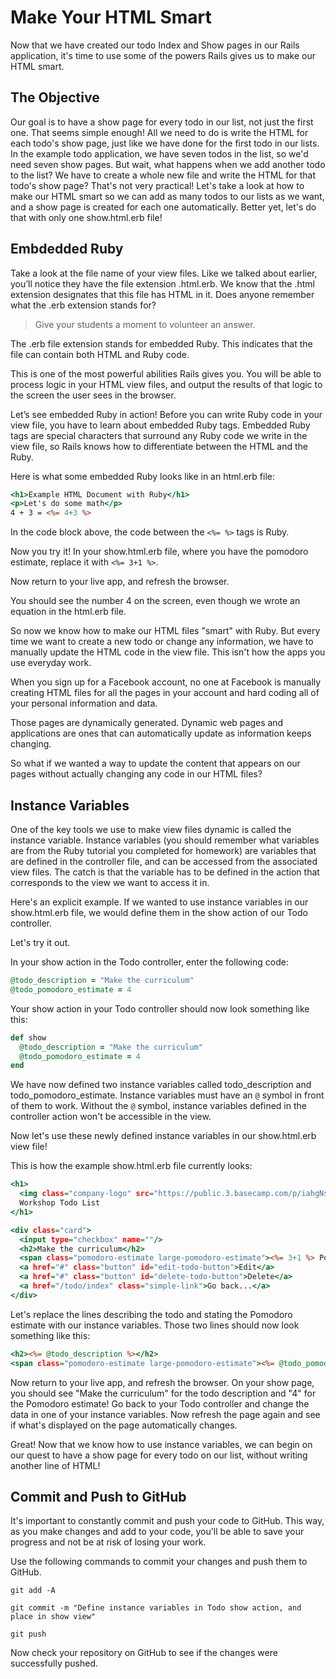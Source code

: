 # Make Your HTML Smart

Now that we have created our todo Index and Show pages in our Rails application, it's time to use some of the powers Rails gives us to make our HTML smart.

## The Objective
Our goal is to have a show page for every todo in our list, not just the first one. That seems simple enough! All we need to do is write the HTML for each todo's show page, just like we have done for the first todo in our lists. In the example todo application, we have seven todos in the list, so we'd need seven show pages. But wait, what happens when we add another todo to the list? We have to create a whole new file and write the HTML for that todo's show page? That's not very practical! Let's take a look at how to make our HTML smart so we can add as many todos to our lists as we want, and a show page is created for each one automatically. Better yet, let's do that with only one show.html.erb file!

## Embdedded Ruby
Take a look at the file name of your view files. Like we talked about earlier, you’ll notice they have the file extension .html.erb. We know that the .html extension designates that this file has HTML in it. Does anyone remember what the .erb extension stands for?

>Give your students a moment to volunteer an answer.

The .erb file extension stands for embedded Ruby. This indicates that the file can contain both HTML and Ruby code.

This is one of the most powerful abilities Rails gives you. You will be able to process logic in your HTML view files, and output the results of that logic to the screen the user sees in the browser.

Let’s see embedded Ruby in action! Before you can write Ruby code in your view file, you have to learn about embedded Ruby tags. Embedded Ruby tags are special characters that surround any Ruby code we write in the view file, so Rails knows how to differentiate between the HTML and the Ruby.

Here is what some embedded Ruby looks like in an html.erb file:
```html.erb
<h1>Example HTML Document with Ruby</h1>
<p>Let's do some math</p>
4 + 3 = <%= 4+3 %>
```

In the code block above, the code between the `<%= %>` tags is Ruby.

Now you try it! In your show.html.erb file, where you have the pomodoro estimate, replace it with `<%= 3+1 %>`.

Now return to your live app, and refresh the browser.

You should see the number 4 on the screen, even though we wrote an equation in the html.erb file.

So now we know how to make our HTML files "smart" with Ruby. But every time we want to create a new todo or change any information, we have to manually update the HTML code in the view file. This isn't how the apps you use everyday work.

When you sign up for a Facebook account, no one at Facebook is manually creating HTML files for all the pages in your account and hard coding all of your personal information and data.

Those pages are dynamically generated. Dynamic web pages and applications are ones that can automatically update as information keeps changing.

So what if we wanted a way to update the content that appears on our pages without actually changing any code in our HTML files?

## Instance Variables
One of the key tools we use to make view files dynamic is called the instance variable. Instance variables (you should remember what variables are from the Ruby tutorial you completed for homework) are variables that are defined in the controller file, and can be accessed from the associated view files. The catch is that the variable has to be defined in the action that corresponds to the view we want to access it in.

Here's an explicit example. If we wanted to use instance variables in our show.html.erb file, we would define them in the show action of our Todo controller.

Let's try it out.

In your show action in the Todo controller, enter the following code:
```ruby
@todo_description = "Make the curriculum"
@todo_pomodoro_estimate = 4
```

Your show action in your Todo controller should now look something like this:
```ruby
def show
  @todo_description = "Make the curriculum"
  @todo_pomodoro_estimate = 4
end
```

We have now defined two instance variables called todo_description and todo_pomodoro_estimate. Instance variables must have an `@` symbol in front of them to work. Without the `@` symbol, instance variables defined in the controller action won't be accessible in the view.

Now let's use these newly defined instance variables in our show.html.erb view file!

This is how the example show.html.erb file currently looks:
```html.erb
<h1>
  <img class="company-logo" src="https://public.3.basecamp.com/p/iahgNshn1oKq98sWGf1q89Vo/uploads/511042491/download/CodeNow%20Logo.png"></img>
  Workshop Todo List
</h1>

<div class="card">
  <input type="checkbox" name=""/>
  <h2>Make the curriculum</h2>
  <span class="pomodoro-estimate large-pomodoro-estimate"><%= 3+1 %> Pomodoros</span>
  <a href="#" class="button" id="edit-todo-button">Edit</a>
  <a href="#" class="button" id="delete-todo-button">Delete</a>
  <a href="/todo/index" class="simple-link">Go back...</a>
</div>
```

Let's replace the lines describing the todo and stating the Pomodoro estimate with our instance variables. Those two lines should now look something like this:
```html.erb
<h2><%= @todo_description %></h2>
<span class="pomodoro-estimate large-pomodoro-estimate"><%= @todo_pomodoro_estimate %> Pomodoros</span>
```

Now return to your live app, and refresh the browser. On your show page, you should see "Make the curriculum" for the todo description and "4" for the Pomodoro estimate! Go back to your Todo controller and change the data in one of your instance variables. Now refresh the page again and see if what's displayed on the page automatically changes.

Great! Now that we know how to use instance variables, we can begin on our quest to have a show page for every todo on our list, without writing another line of HTML!

## Commit and Push to GitHub
It's important to constantly commit and push your code to GitHub. This way, as you make changes and add to your code, you'll be able to save your progress and not be at risk of losing your work.

Use the following commands to commit your changes and push them to GitHub.

```shell
git add -A
```

```shell
git commit -m "Define instance variables in Todo show action, and place in show view"
```

```shell
git push
```

Now check your repository on GitHub to see if the changes were successfully pushed.
